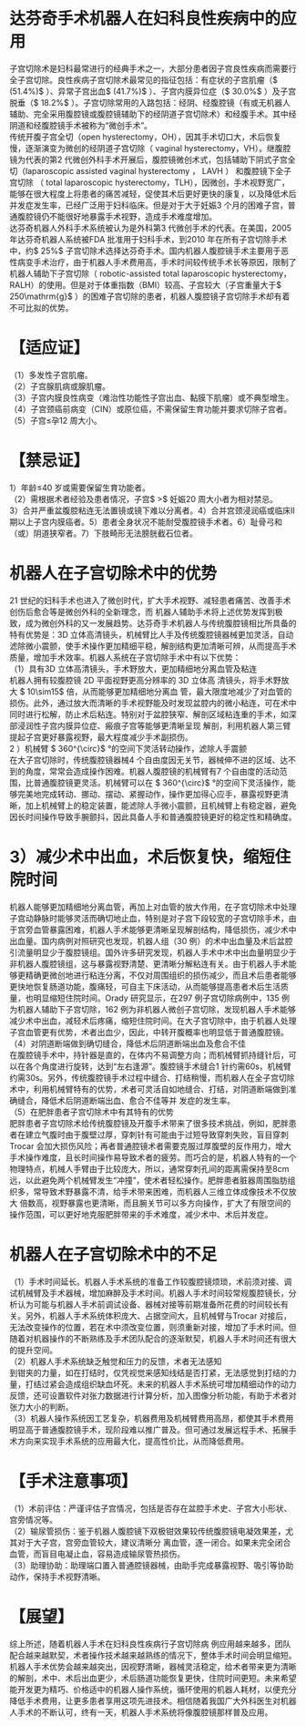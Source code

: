 # 达芬奇手术机器人在妇科良性疾病中的应用  
子宫切除术是妇科最常进行的经典手术之一，大部分患者因子宫良性疾病而需要行全子宫切除。良性疾病子宫切除术最常见的指征包括：有症状的子宫肌瘤（$ (51.4\%)$ ）、异常子宫出血$ (41.7\%)$ ）、子宫内膜异位症（$ 30.0\%$ ）及子宫脱垂（$ 18.2\%$ ）。子宫切除常用的入路包括：经阴、经腹腔镜（有或无机器人辅助、完全采用腹腔镜或腹腔镜辅助下的经阴道子宫切除术）和经腹手术。其中经阴道和经腹腔镜手术被称为“微创手术”。  
传统开腹子宫全切（open hysterectomy，OH），因其手术切口大，术后恢复慢，逐渐演变为微创的经阴道子宫切除（ vaginal  hysterectomy，VH）。继腹腔镜为代表的第2 代微创外科手术开展后，腹腔镜微创术式，包括辅助下阴式子宫全切（laparoscopic assisted vaginal hysterectomy ， LAVH ） 和腹腔镜下全子宫切除 （ total  laparoscopic hysterectomy，TLH），因微创，手术视野宽广，能够在很大程度上将患者的痛苦减轻，促使其术后更好更快的康复，以及降低术后并发症发生率，已经广泛用于妇科临床。但是对于大于妊娠3 个月的困难子宫，普通腹腔镜仍不能很好地暴露手术视野，造成手术难度增加。  
达芬奇机器人外科手术系统被认为是外科第3 代微创手术的代表。在美国，2005 年达芬奇机器人系统被FDA 批准用于妇科手术，到2010 年在所有子宫切除手术中，约$ 25\%$  子宫切除术选择达芬奇手术。国内机器人腹腔镜手术主要用于恶性病变手术治疗，由于机器人手术费用高，手术时间较传统手术长等原因，限制了机器人辅助下子宫切除（ robotic-assisted total laparoscopic  hysterectomy，RALH）的使用。但是对于体重指数（BMI）较高、子宫较大（子宫重量大于$ 250\mathrm{g}$    ）的困难子宫切除的患者，机器人腹腔镜子宫切除手术却有着不可比拟的优势。  
# 【适应证】  
（1）多发性子宫肌瘤。  
（2）子宫腺肌病或腺肌瘤。  
（3）子宫内膜良性病变（难治性功能性子宫出血、黏膜下肌瘤）或不典型增生。  
（4）子宫颈癌前病变（CIN）或原位癌，不需保留生育功能并要求切除子宫者。  
（5）子宫≤孕12 周大小。  
# 【禁忌证】  
1）年龄≤40 岁或需要保留生育功能者。  
（2）需根据术者经验及患者情况，子宫$ >$ 妊娠20 周大小者为相对禁忌。  
3）合并严重盆腹腔粘连无法置镜或镜下难以分离者。4）合并宫颈浸润癌或临床Ⅱ期以上子宫内膜癌者。5）患者全身状况不能耐受腹腔镜手术者。6）耻骨弓和（或）阴道狭窄者。7）下肢畸形无法膀胱截石位者。  
#  机器人在子宫切除术中的优势  
21 世纪的妇科手术也进入了微创时代，扩大手术视野、减轻患者痛苦、改善手术创伤后愈合等是微创外科的全新理念，而 机器人辅助手术将上述优势发挥到极致，成为微创外科的又一发展趋势。达芬奇手术机器人与传统腹腔镜相比所具备的特有优势是：3D 立体高清镜头，机械臂比人手及传统腹腔镜器械更加灵活，自动滤除微小震颤，使手术操作更加精细平稳，解剖结构更加清晰可辨，从而提高手术质量，增加手术效率。机器人系统在子宫切除手术中有以下优势：  
（1）具有3D 立体高清镜头，手术野放大，更加精细地分离血管及粘连  
机器人拥有较腹腔镜 2D  平面视野更高分辨率的 3D  立体高 清镜头，将手术野放大   $ 10\sim15$   倍，从而能够更加精细地分离血 管，最大限度地减少了对血管的损伤。此外，通过放大而清晰的手术视野能及时发现盆腔内的微小粘连，可在术中同时进行松解，防止术后粘连。特别对于盆腔狭窄、解剖区域粘连重的手术，如深部浸润性子宫内膜异位症、瘢痕子宫等能够更清晰呈现 解剖，利用机器人第三臂提起子宫更好暴露视野，最大程度减少手术副损伤。  
2 ）机械臂 $ 360^{\circ}$     °的空间下灵活转动操作，滤除人手震颤  
在大子宫切除时，传统腹腔镜器械4 个自由度因无关节，器械伸不进的区域、达不到的角度，常常会造成操作困难。机器人腹腔镜的机械臂有7 个自由度的活动范围，比普通腹腔镜更灵活。机械臂可以在 $ 360^{\circ}$    °的空间下灵活操作，能够完美地完成转动、挪动、摆动、紧握动作，操作更加得心应手，暴露视野更清 晰，加上机械臂上的稳定装置，能滤除人手微小震颤，且机械臂上有稳定器，避免因长时间操作导致手腕颤抖，因此具备人手和普通腹腔镜更好的稳定性和精确度。  
# 3）减少术中出血，术后恢复快，缩短住院时间  
机器人能够更加精细地分离血管，再加上对血管的放大作用，在子宫切除术中处理子宫动静脉时能够灵活而确切地止血，特别是对子宫下段较宽的子宫切除手术，由于宫旁血管暴露困难，机器人手术能够更清晰呈现解剖结构，降低损伤，减少术中出血量。国内病例对照研究也发现，机器人组（30 例）的术中出血量及术后盆腔引流量明显少于腹腔镜组。国外许多研究发现，机器人手术中术中出血量明显少于非机器人腹腔镜组，这与暴露视野清楚、更清晰分解粘连有关。由于机器人手术能够更精确更微创地进行粘连分离，不仅对周围组织的损伤减少，而且术后患者能够更快地恢复肠道功能，腹痛轻，可自主下床活动，从而能够提高患者术后生活质量，也明显缩短住院时间。Orady 研究显示，在297 例子宫切除病例中，135 例为机器人辅助下子宫切除，162 例为非机器人微创子宫切除，发现机器人手术能够减少术中出血，减轻术后疼痛，缩短住院时间。在大子宫切除中，由于机器人处理子宫血管更有优势，术者出血少，因此，中转开腹概率也明显低于普通腹腔镜。  
（4）对阴道断端做到确切缝合，降低术后阴道断端出血及愈合不佳  
在腹腔镜手术中，持针器是直的，在体内不易调整方向；而机械臂抓持缝针后，可以在各个角度进行旋转，达到“左右逢源”。腹腔镜手术缝合1 针约需60s，机械臂约需30s。另外，传统腹腔镜手术过程中缝合、打结稍慢，而机器人在全子宫切除术中，利用机械臂特有的优势，术者可灵活自如地缝合、打结，对阴道断端做到准确缝合，降低术后阴道断端出血、愈合不佳等并 发症的发生率。  
（5）在肥胖患者子宫切除术中有其特有的优势  
肥胖患者子宫切除术给传统腹腔镜及开腹手术带来了很多技术挑战，例如，肥胖患者在建立气腹时由于腹壁过厚，穿刺针有可能由于过短导致穿刺失败，盲目穿刺Trocar 会加大损伤风险；再者普通腔镜术者需要克服过厚腹壁的反作用力，增大手术操作难度，且长时间操作易导致术者的疲劳。而巧合的是，机器人特有的一个物理特点，机械人手臂由于比较庞大，所以，通常穿刺孔间的距离需保持至8cm 远，以此避免两个机械臂发生“冲撞”，使术者轻松操作。肥胖患者脏器周围脂肪组织多，常导致术野暴露不清，给手术带来困难，而机器人三维立体成像技术不仅放大 倍数高，视野暴露也更清晰，而且腕关节可以多方向操作，扩大了有限空间的操作范围，可以更好地克服肥胖带来的手术难度，减少术中、术后并发症。  
#  机器人在子宫切除术中的不足  
（1）手术时间延长。机器人手术系统的准备工作较腹腔镜烦琐，术前须对接、调试机械臂及手术器械，增加麻醉及手术时间。机器人手术时间较常规腹腔镜长，分析认为可能与机器人手术前调试设备、器械对接等前期准备所花费的时间较长有关。另外，机器人手术系统体积庞大、占据空间大，且机械臂与Trocar 对接后，无法改变操作的位置，若在术中须改变位置，则须重新对接，增加了手术时间。但随着对机器操作的不断熟练及手术团队配合的逐渐默契，机器人手术时间还有很大的提升空间。  
（2）机器人手术系统缺乏触觉和压力的反馈，术者无法感知  
到钳夹的力量，如在打结时，仅凭视觉来感知线结是否打紧，无法感觉到打结的力量，打结过紧会造成组织缺血坏死。未来的机器人手术系统可增加精细动作的动力反馈，还可设置软件对张力数据进行计算分析，加入图像分析功能，有助于术者对张力大小的判断。  
（3）机器人操作系统因工艺复杂，机器费用及机械臂费用高昂，都使其手术费用明显高于普通腹腔镜手术，现阶段难以推广普及。但可通过发展远程手术、拓展手术方向来实现手术系统的应用最大化，提高性价比，从而降低费用。  
# 【手术注意事项】  
（1）术前评估：严谨评估子宫情况，包括是否存在盆腔手术史、子宫大小形状、宫旁情况等。  
（2）输尿管损伤：鉴于机器人腹腔镜下双极钳效果较传统腹腔镜电凝效果差，尤其对于大子宫，宫旁血管较大，建议清晰分 离血管，逐一闭合。如果未完全闭合血管，而盲目电凝止血，容易造成输尿管热损伤。  
（3）助理协助：助理端口置入普通腔镜器械，由助手完成暴露视野、吸引等协助动作，保持手术视野清晰。  
# 【展望】  
综上所述，随着机器人手术在妇科良性疾病行子宫切除病 例应用越来越多，团队配合越来越默契，术者操作技术越来越熟练的情况下，整体手术时间会明显缩短。机器人手术优势会越来越突出，因视野清晰，器械灵活稳定，给术者带来更为清晰的解剖，术中、术后出血更少，术后肠道功能恢复更快，住院时间更短。未来希望能开发更为精巧、价格适中的机器人操作系统，循环使用的机器人耗材，以便充分降低手术费用，让更多患者享用这项先进技术。相信随着我国广大外科医生对机器人手术的不断认可，终有一天，机器人手术系统将像腹腔镜那样普及应用。  
